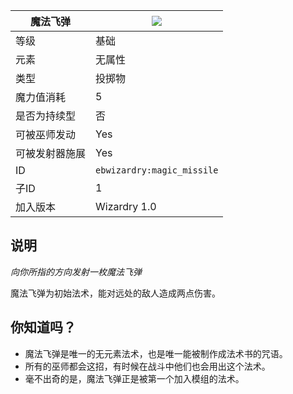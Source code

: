 | 魔法飞弹 |![](https://github.com/Electroblob77/Wizardry/blob/1.12.2/src/main/resources/assets/ebwizardry/textures/spells/magic_missile.png)|
|---|---|
| 等级 | 基础 |
| 元素 | 无属性 |
| 类型 | 投掷物 |
| 魔力值消耗 | 5 |
| 是否为持续型	 | 否 |
| 可被巫师发动 | Yes |
| 可被发射器施展 | Yes |
| ID | `ebwizardry:magic_missile` |
| 子ID | 1 |
| 加入版本 | Wizardry 1.0 |
## 说明
_向你所指的方向发射一枚魔法飞弹_

魔法飞弹为初始法术，能对远处的敌人造成两点伤害。

## 你知道吗？
- 魔法飞弹是唯一的无元素法术，也是唯一能被制作成法术书的咒语。
- 所有的巫师都会这招，有时候在战斗中他们也会用出这个法术。
- 毫不出奇的是，魔法飞弹正是被第一个加入模组的法术。

